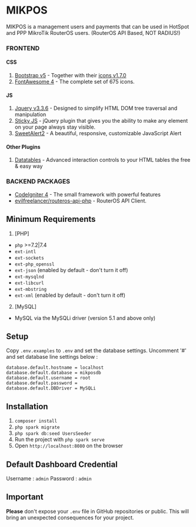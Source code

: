 # MIKPOS

MIKPOS is a management users and payments that can be used in HotSpot and PPP MikroTik RouterOS users.
(RouterOS API Based, NOT RADIUS!)

### FRONTEND

#### CSS

1. [Bootstrap v5](https://getbootstrap.com/) - Together with their [icons v1.7.0](https://icons.getbootstrap.com/)
2. [FontAwesome 4](https://fontawesome.com/v4/icons/) - The complete set of 675 icons.

#### JS

1. [Jquery v3.3.6](https://jquery.com/) - Designed to simplify HTML DOM tree traversal and manipulation
2. [Sticky JS](http://stickyjs.com/) - jQuery plugin that gives you the ability to make any element on your page always stay visible.
3. [SweetAlert2](https://sweetalert2.github.io/) - A beautiful, responsive, customizable JavaScript Alert

#### Other Plugins

1. [Datatables](https://datatables.net/) - Advanced interaction controls to your HTML tables the free & easy way

### BACKEND PACKAGES

* [CodeIgniter 4](https://www.codeigniter.com/) - The small framework with powerful features
* [evilfreelancer/routeros-api-php](https://github.com/EvilFreelancer/routeros-api-php) - RouterOS API Client.

## Minimum Requirements
1. [PHP]
* `php` >=7.2|7.4	
* `ext-intl`
* `ext-sockets`
* `ext-php_openssl`
* `ext-json` (enabled by default - don't turn it off)
* `ext-mysqlnd`
* `ext-libcurl`
* `ext-mbstring`
* `ext-xml` (enabled by default - don't turn it off)

2. [MySQL]
* MySQL via the MySQLi driver (version 5.1 and above only)

## Setup

Copy `.env.examples` to `.env` and set the database settings.
Uncomment '#' and set database line settings below :

```env
database.default.hostname = localhost
database.default.database = mikposdb
database.default.username = root
database.default.password = 
database.default.DBDriver = MySQLi
```

## Installation 

1. `composer install`
2. `php spark migrate`
3. `php spark db:seed UsersSeeder`
4. Run the project with `php spark serve`
5. Open `http://localhost:8080` on the browser

## Default Dashboard Credential

Username : `admin`
Password : `admin`

## Important

**Please** don't expose your `.env` file in GitHub repositories or public. This will bring an unexpected consequences for your project.

